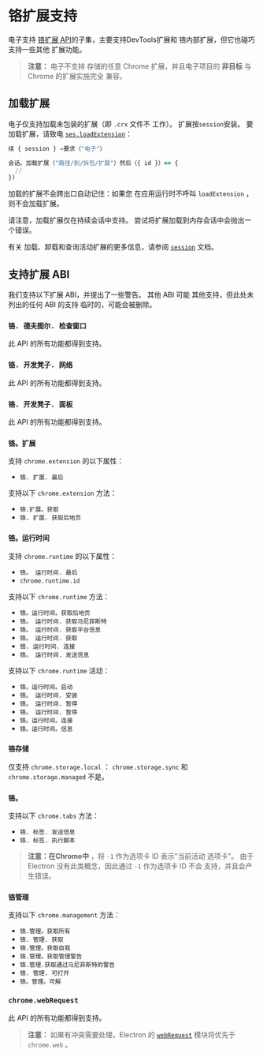 # 铬扩展支持

电子支持 [铬扩展 API][chrome-extensions-api-index]的子集，主要支持DevTools扩展和 铬内部扩展，但它也碰巧支持一些其他 扩展功能。

> **注意：** 电子不支持 存储的任意 Chrome 扩展，并且电子项目的 **非目标** 与 Chrome 的扩展实施完全 兼容。

## 加载扩展

电子仅支持加载未包装的扩展（即 `.crx` 文件不 工作）。 扩展按`session`安装。 要加载扩展，请致电 [`ses.loadExtension`](session.md#sesloadextensionpath-options)：

```js
续 { session } =要求（"电子"）

会话。加载扩展（"路径/到/拆包/扩展"）然后（{ id }）=> {
  //
})
```

加载的扩展不会跨出口自动记住：如果您 在应用运行时不呼叫 `loadExtension` ，则不会加载扩展。

请注意，加载扩展仅在持续会话中支持。 尝试将扩展加载到内存会话中会抛出一个错误。

有关 加载、卸载和查询活动扩展的更多信息，请参阅 [`session`](session.md) 文档。

## 支持扩展 ABI

我们支持以下扩展 ABI，并提出了一些警告。 其他 ABI 可能 其他支持，但此处未列出的任何 ABI 的支持 临时的，可能会被删除。

### `铬. 德夫图尔. 检查窗口`

此 API 的所有功能都得到支持。

### `铬. 开发凳子. 网络`

此 API 的所有功能都得到支持。

### `铬. 开发凳子. 面板`

此 API 的所有功能都得到支持。

### `铬。扩展`

支持 `chrome.extension` 的以下属性：

- `铬. 扩展. 最后`

支持以下 `chrome.extension` 方法：

- `铬.扩展。获取`
- `铬. 扩展. 获取后地页`

### `铬。运行时间`

支持 `chrome.runtime` 的以下属性：

- `铬。 运行时间. 最后`
- `chrome.runtime.id`

支持以下 `chrome.runtime` 方法：

- `铬。运行时间。获取后地页`
- `铬。 运行时间. 获取马尼菲斯特`
- `铬。 运行时间. 获取平台信息`
- `铬。 运行时间. 获取`
- `铬. 运行时间. 连接`
- `铬。 运行时间. 发送信息`

支持以下 `chrome.runtime` 活动：

- `铬。运行时间。启动`
- `铬。 运行时间. 安装`
- `铬。 运行时间. 暂停`
- `铬。 运行时间. 暂停`
- `铬。运行时间。连接`
- `铬。运行时间。信息`

### `铬存储`

仅支持 `chrome.storage.local` ： `chrome.storage.sync` 和 `chrome.storage.managed` 不是。

### `铬。`

支持以下 `chrome.tabs` 方法：

- `铬. 标签. 发送信息`
- `铬. 标签. 执行脚本`

> **注意：在Chrome中** ，将 `-1` 作为选项卡 ID 表示"当前活动 选项卡"。 由于 Electron 没有此类概念，因此通过 `-1` 作为选项卡 ID 不会 支持，并且会产生错误。

### `铬管理`

支持以下 `chrome.management` 方法：

- `铬.管理。获取所有`
- `铬. 管理. 获取`
- `铬.管理。获取自我`
- `铬.管理。获取管理警告`
- `铬.管理.获取通过马尼菲斯特的警告`
- `铬. 管理. 可打开`
- `铬。管理。可解`

### `chrome.webRequest`

此 API 的所有功能都得到支持。

> **注意：** 如果有冲突需要处理，Electron 的 [`webRequest`](web-request.md) 模块将优先于 `chrome.web` 。

[chrome-extensions-api-index]: https://developer.chrome.com/extensions/api_index
